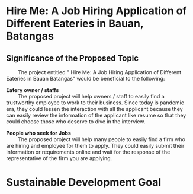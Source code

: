 # Hire Me: A Job Hiring Application of Different Eateries in Bauan, Batangas

## Significance of the Proposed Topic <br>

&nbsp; &nbsp; &nbsp; &nbsp;  The project entitled " Hire Me: A Job Hiring Application of Different Eateries in Bauan Batangas" would be beneficial to the following: <br>

<b> Eatery owner / staffs </b><br>
&nbsp; &nbsp; &nbsp; &nbsp;  The proposed project will help owners / staff to easily find a trustworthy employee to work to their business. Since today is pandemic era, they could lessen the interaction with all the applicant because they can easily review the information of the applicant like resume so that they could choose those who deserve to dive in the interview. <br> 

<b>People who seek for Jobs</b><br>
&nbsp; &nbsp; &nbsp; &nbsp;  The proposed project will help many people to easily find a firm who are hiring and employee for them to apply. They could easily submit their information or requirements online and wait for the response of the representative of the firm you are applying. <br>

# Sustainable Development Goal
